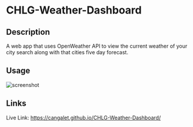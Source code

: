 # CHLG-Weather-Dashboard

## Description

A web app that uses OpenWeather API to view the current weather of your city search along with that cities five day forecast.


## Usage

![screenshot](assets/images/screenshot.png)

## Links

Live Link: https://cangalet.github.io/CHLG-Weather-Dashboard/